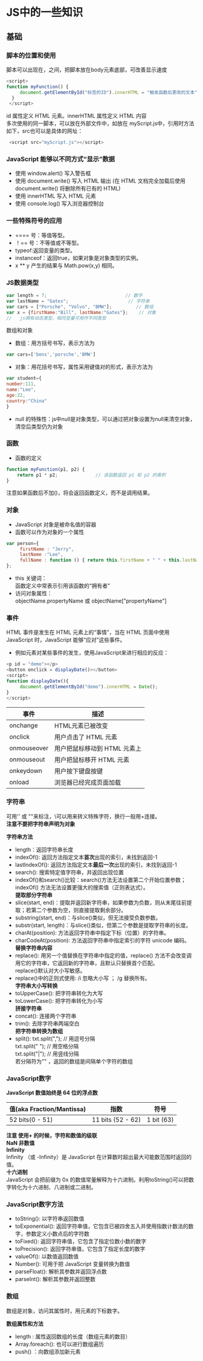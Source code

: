 # JS中的一些知识
## 基础
### 脚本的位置和使用
脚本可以出现在<head></head>，<body></body>之间，把脚本放在body元素底部，可改善显示速度

```javascript
<script>
function myFunction() {
     document.getElementById("标签的ID").innerHTML = "触发函数后更改的文本";
  }
 </script>
  ```
id 属性定义 HTML 元素。innerHTML 属性定义 HTML 内容</br>
多次使用的同一脚本，可以放在外部文件中，如放在 myScript.js中，引用时方法如下，src也可以是具体的网址：
  
 ```javascript
  <script src="myScript.js"></script>
```
### JavaScript 能够以不同方式“显示”数据

- 使用 window.alert() 写入警告框
- 使用 document.write() 写入 HTML 输出 (在 HTML 文档完全加载后使用 document.write() 将删除所有已有的 HTML) 
- 使用 innerHTML 写入 HTML 元素
- 使用 console.log() 写入浏览器控制台

### 一些特殊符号的应用
- ==== 号：等值等型。        
- ！== 号：不等值或不等型。
- typeof:返回变量的类型。
- instanceof：返回true，如果对象是对象类型的实例。
- x ** y 产生的结果与 Math.pow(x,y) 相同。
### JS数据类型
```javascript
var length = 7;                             // 数字
var lastName = "Gates";                      // 字符串
var cars = ["Porsche", "Volvo", "BMW"];         // 数组
var x = {firstName:"Bill", lastName:"Gates"};    // 对象 
//   js拥有动态类型，相同变量可用作不同类型
```
数组和对象</br>
- 数组：用方括号书写，表示方法为
```javascript
var cars=['bens','porsche','BMW']
```
- 对象：用花括号书写，属性采用键值对的形式，表示方法为
```javascript
var student={
number:111,
name:"Lee",
age:22,
country:"China"
}
```
- null 的特殊性：js中null是对象类型，可以通过把对象设置为null来清空对象，清空后类型仍为对象
### 函数
- 函数的定义
```javascript
function myFunction(p1, p2) {
    return p1 * p2;              // 该函数返回 p1 和 p2 的乘积
}
```
注意如果函数后不加()，将会返回函数定义，而不是调用结果。
### 对象
- JavaScript 对象是被命名值的容器
- 函数可以作为对象的一个属性
```javascript
var person={
     firstName : "Jerry",
     lastName :"Lee",
     fullName : function () { return this.firstName + " " + this.lastName ;}
};
```
- this 关键词：</br>
函数定义中常表示引用该函数的“拥有者”
- 访问对象属性：</br>
objectName.propertyName 或 objectName["propertyName"]</br>
### 事件
HTML 事件是发生在 HTML 元素上的“事情”，当在 HTML 页面中使用 JavaScript 时，JavaScript 能够“应对”这些事件。
- 例如元素对某些事件的发生，使用JavaScript来进行相应的反应：
```JavaScript
<p id = "demo"></p>
<button onclick = displayDate()></button>
<script>
function displayDate(){
     document.getElementById("demo").innerHTML = Date();
}
</script>
```
| 事件	| 描述 |
|-----|------|
|onchange|     HTML元素已被改变|
|onclick| 用户点击了 HTML 元素|
|onmouseover|  用户把鼠标移动到 HTML 元素上|
|onmouseout|   用户把鼠标移开 HTML 元素|
|onkeydown|    用户按下键盘按键|
|onload|	浏览器已经完成页面加载|
### 字符串

可用'' 或 ""来标注，\可以用来转义特殊字符，换行一般用+连接。</br>
**注意不要把字符串声明为对象**</br>

**字符串方法**

- length：返回字符串长度
- indexOf(): 返回方法指定文本**首次**出现的索引，未找到返回-1
- lastIndexOf(): 返回方法指定文本**最后一次**出现的索引，未找到返回-1
- search(): 搜索特定值字符串，并返回出现位置
- indexOf()和search()比较：search()方法无法设置第二个开始位置参数；indexOf() 方法无法设置更强大的搜索值（正则表达式）。</br>
**提取部分字符串**
- slice(start, end)：提取并返回新字符串，如果参数为负数，则从末尾往前提取；若第二个参数为空，则直接提取剩余部分。
- substring(start, end)：与slice()类似，但无法接受负数参数。
- substr(start, length)：与slice()类似，但第二个参数是提取字符串的长度。
- charAt(position): 方法返回字符串中指定下标（位置）的字符串。
- charCodeAt(position): 方法返回字符串中指定索引的字符 unicode 编码。</br>
**替换字符串内容**
- replace(): 用另一个值替换在字符串中指定的值，replace() 方法不会改变调用它的字符串，它返回新的字符串，且默认只替换首个匹配。</br>
replace()默认对大小写敏感。
- replace()中的正则式使用: /i 忽略大小写 ； /g 替换所有。</br>
**字符串大小写转换**
- toUpperCase(): 把字符串转化为大写
- toLowerCase(): 把字符串转化为小写</br>
**拼接字符串**
- concat(): 连接两个字符串
- trim(): 去除字符串两端空白</br>
**把字符串转换为数组**
- split(): 
txt.split(",");          // 用逗号分隔 </br>
txt.split(" ");          // 用空格分隔 </br>
txt.split("|");          // 用竖线分隔 </br>
若分隔符为"" ，返回的数组是间隔单个字符的数组</br>
### JavaScript数字
**JavaScript 数值始终是 64 位的浮点数</br>**

|值(aka Fraction/Mantissa)	|指数|	符号|
|------------------------------|----|-----|
|52 bits(0 - 51)	|11 bits (52 - 62)	|1 bit (63)|

**注意 使用+ 的时候，字符和数值的级联**</br>
**NaN 非数值**</br>
**Infinity**</br>
Infinity （或 -Infinity）是 JavaScript 在计算数时超出最大可能数范围时返回的值。</br>
**十六进制**</br>
JavaScript 会把前缀为 0x 的数值常量解释为十六进制。利用toString()可以把数字转化为十六进制、八进制或二进制。

### JavaScript数字方法
- toString():  以字符串返回数值
- toExponential(): 返回字符串值，它包含已被四舍五入并使用指数计数法的数字，参数定义小数点后的字符数
- toFixed(): 返回字符串值，它包含了指定位数小数的数字
- toPrecision(): 返回字符串值，它包含了指定长度的数字
- valueOf(): 以数值返回数值
- Number(): 可用于把 JavaScript 变量转换为数值
- parseFloat(): 解析其参数并返回浮点数
- parseInt(): 解析其参数并返回整数

### 数组
数组是对象，访问其属性时，用元素的下标数字。</br>

**数组属性和方法** </br>
- length : 属性返回数组的长度（数组元素的数目）
- Array.foreach(): 也可以进行数组遍历
- push() ：向数组添加新元素
